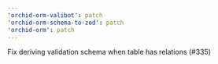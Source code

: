 ```yaml
---
'orchid-orm-valibot': patch
'orchid-orm-schema-to-zod': patch
'orchid-orm': patch
---
```


Fix deriving validation schema when table has relations (#335)
